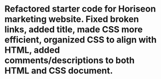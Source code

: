 # Refactored starter code for Horiseon marketing website. Fixed broken links, added title, made CSS more efficient, organized CSS to align with HTML, added comments/descriptions to both HTML and CSS document.
